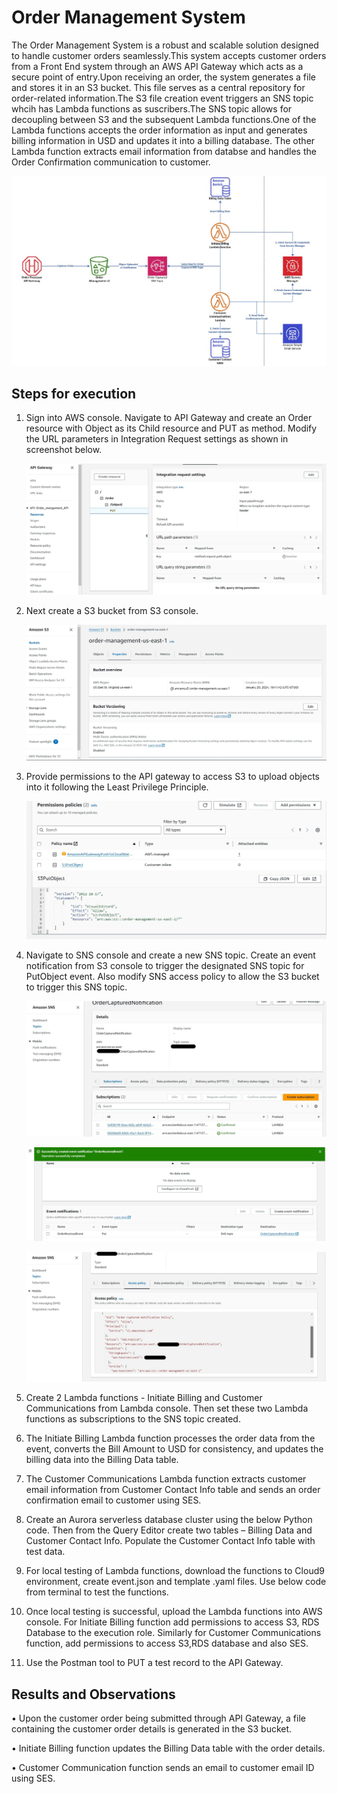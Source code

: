 
# Order Management System

The Order Management System is a robust and scalable solution designed to handle customer orders seamlessly.This system accepts customer orders from a Front End system through an AWS API Gateway which acts as a secure point of entry.Upon receiving an order, the system generates a file and stores it in an S3 bucket. This file serves as a central repository for order-related information.The S3 file creation event triggers an SNS topic whcih has Lambda functions as suscribers.The SNS topic allows for decoupling between S3 and the subsequent Lambda functions.One of the Lambda functions accepts the order information as input and generates billing information in USD and updates it into a billing database. The other Lambda function extracts email information from databse and handles the Order Confirmation communication to customer.

![alt text](https://github.com/pratheekshavrao/Order-Management-System/blob/main/Images/Order_management_system.jpeg)

## Steps for execution

1.	Sign into AWS console. Navigate to API Gateway and create an Order resource with Object as its Child resource and PUT as method. Modify the URL parameters in Integration Request settings  as shown in         screenshot below.
  	
    ![alt text](https://github.com/pratheekshavrao/Order-Management-System/blob/main/Images/OrderManagementAPICreated.jpg)
  	
3.	Next create a S3 bucket from S3 console.
   
    ![alt text](https://github.com/pratheekshavrao/Order-Management-System/blob/main/Images/OrderManagementS3Bucket.jpg)
  	
5.	Provide permissions to the API gateway to access S3 to upload objects into it following the Least Privilege Principle.
   
    ![alt text](https://github.com/pratheekshavrao/Order-Management-System/blob/main/Images/APIGatewayS3AccessRole.jpg)
  	
7.	Navigate to SNS console and create a new SNS topic. Create an event  notification from S3 console to trigger the designated SNS topic for PutObject event. Also modify SNS access policy to allow the S3 bucket 
    to trigger this SNS topic.

    ![alt text](https://github.com/pratheekshavrao/Order-Management-System/blob/main/Images/OrderCapturedNotificationSNS.jpg)


    ![alt text](https://github.com/pratheekshavrao/Order-Management-System/blob/main/Images/S3EventNotificationSNS.jpg)


    ![alt text](https://github.com/pratheekshavrao/Order-Management-System/blob/main/Images/S3AllowTriggerSNSPolicy.jpg)
  	
9.	Create 2 Lambda functions  - Initiate  Billing and Customer Communications from Lambda console. Then set these two Lambda functions as subscriptions to the SNS topic created.
10.	The Initiate Billing Lambda function processes the order data from the event, converts the Bill Amount to USD for consistency, and updates the billing data into the Billing Data table. 
11.	The Customer Communications Lambda function extracts customer email information from Customer Contact Info table and sends an order confirmation email to customer using SES.
12.	Create an Aurora serverless database cluster using the below Python code. Then from the Query Editor create two tables – Billing Data and Customer Contact Info. Populate the Customer Contact Info table with test data.
13.	For local testing of Lambda functions, download the functions to Cloud9 environment, create event.json and template .yaml files. Use below code from terminal to test the functions.
14.	 Once local testing is successful, upload the Lambda functions into AWS console. For Initiate Billing function add permissions to access S3, RDS Database to the execution role. Similarly for Customer Communications function, add permissions to access S3,RDS database and also SES.
15.	Use the Postman tool to PUT a test record to the API Gateway.


## Results and Observations

•	Upon the customer order being submitted through API Gateway, a file containing the customer order details is generated in the S3 bucket.

•	Initiate Billing function updates the Billing Data table with the order details.

•	Customer Communication function sends an email to customer email ID using SES.


